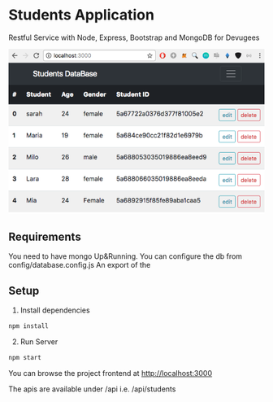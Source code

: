 # Students Application

Restful Service with Node, Express, Bootstrap and MongoDB for Devugees

![Screenshot](./screen.png?raw=true "Screenshot")

## Requirements

You need to have mongo Up&Running. You can configure the db from config/database.config.js
An export of the


## Setup

1. Install dependencies

```bash
npm install
```

2. Run Server

```bash
npm start
```

You can browse the project frontend at <http://localhost:3000>

The apis are available under /api i.e. /api/students



